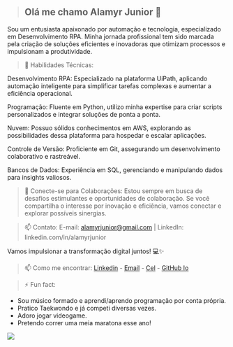 > ## Olá me chamo Alamyr Junior 👋 ##

Sou um entusiasta apaixonado por automação e tecnologia, especializado em Desenvolvimento RPA. Minha jornada profissional tem sido marcada pela criação de soluções eficientes e inovadoras que otimizam processos e impulsionam a produtividade.

> 🤖 Habilidades Técnicas:

Desenvolvimento RPA: Especializado na plataforma UiPath, aplicando automação inteligente para simplificar tarefas complexas e aumentar a eficiência operacional.

Programação: Fluente em Python, utilizo minha expertise para criar scripts personalizados e integrar soluções de ponta a ponta.

Nuvem: Possuo sólidos conhecimentos em AWS, explorando as possibilidades dessa plataforma para hospedar e escalar aplicações.

Controle de Versão: Proficiente em Git, assegurando um desenvolvimento colaborativo e rastreável.

Bancos de Dados: Experiência em SQL, gerenciando e manipulando dados para insights valiosos.

> 🔗 Conecte-se para Colaborações:
Estou sempre em busca de desafios estimulantes e oportunidades de colaboração. Se você compartilha o interesse por inovação e eficiência, vamos conectar e explorar possíveis sinergias.

> 📫 Contato:
E-mail: alamyrjunior@gmail.com | LinkedIn: linkedin.com/in/alamyrjunior

Vamos impulsionar a transformação digital juntos! 💻✨


> 📫 Como me encontrar: [Linkedin](https://www.linkedin.com/in/alamyrjunior/) - [Email](alamyrjunior@gmail.com) - [Cel](+55976085063) - [GitHub Io](https://alamyrjunior.github.io/)

> ⚡ Fun fact: 

 * Sou músico formado e aprendi/aprendo programação por conta própria.
 * Pratico Taekwondo e já competi diversas vezes.
 * Adoro jogar videogame.
 * Pretendo correr uma meia maratona esse ano!


<img src="https://github-readme-stats.vercel.app/api?username=alamyrjunior&&show_icons=true&title_color=ffffff&icon_color=bb2acf&text_color=daf7dc&bg_color=151515">


